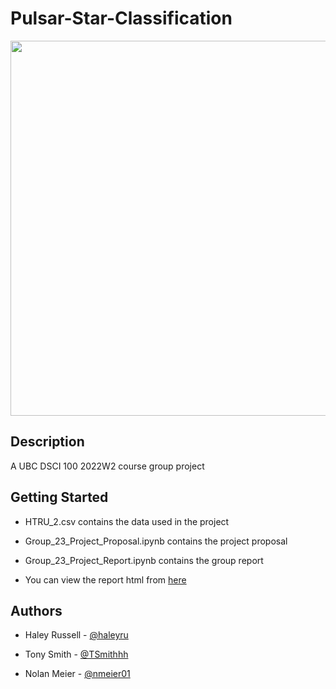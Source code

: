 # Pulsar-Star-Classification

<img src="https://media3.giphy.com/media/l3dj5M4YLaFww31V6/giphy.gif" width = "600"/>

## Description

A UBC DSCI 100 2022W2 course group project

## Getting Started

- HTRU_2.csv contains the data used in the project

- Group_23_Project_Proposal.ipynb contains the project proposal

- Group_23_Project_Report.ipynb contains the group report

- You can view the report html from [here](https://htmlpreview.github.io/?https://github.com/haleyru/Pulsar-Star-Classification/blob/main/Group_23_Project_Report.html#enroll-beta)

## Authors

- Haley Russell - [@haleyru](https://github.com/haleyru)

- Tony Smith - [@TSmithhh](https://github.com/TSmithhh)

- Nolan Meier - [@nmeier01](https://github.com/nmeier01)
